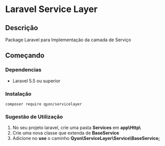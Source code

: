 # Laravel Service Layer

## Descrição
Package Laravel para Implementação da camada de Serviço

## Começando

### Dependencias
* Laravel 5.5 ou superior

### Instalação
```
composer require qyon/servicelayer
```

### Sugestão de Utilização
1. No seu projeto laravel, crie uma pasta **Services** em **app\Http\\**
2. Crie uma nova classe que extenda de **BaseService**
3. Adicione no **use** o caminho **Qyon\ServiceLayer\Service\BaseService;**
